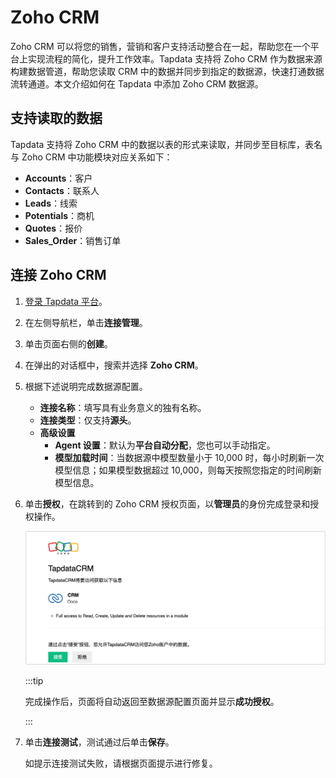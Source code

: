 # Zoho CRM

Zoho CRM 可以将您的销售，营销和客户支持活动整合在一起，帮助您在一个平台上实现流程的简化，提升工作效率。Tapdata 支持将 Zoho CRM 作为数据来源构建数据管道，帮助您读取 CRM 中的数据并同步到指定的数据源，快速打通数据流转通道。本文介绍如何在 Tapdata 中添加 Zoho CRM 数据源。



## 支持读取的数据

Tapdata 支持将 Zoho CRM 中的数据以表的形式来读取，并同步至目标库，表名与 Zoho CRM 中功能模块对应关系如下：

- **Accounts**：客户
- **Contacts**：联系人
- **Leads**：线索
- **Potentials**：商机
- **Quotes**：报价
- **Sales_Order**：销售订单

## 连接 Zoho CRM

1. [登录 Tapdata 平台](../../user-guide/log-in.md)。

2. 在左侧导航栏，单击**连接管理**。

3. 单击页面右侧的**创建**。

4. 在弹出的对话框中，搜索并选择 **Zoho CRM**。

5. 根据下述说明完成数据源配置。
   - **连接名称**：填写具有业务意义的独有名称。
   - **连接类型**：仅支持**源头**。
   - **高级设置**
     - **Agent 设置**：默认为**平台自动分配**，您也可以手动指定。
     - **模型加载时间**：当数据源中模型数量小于 10,000 时，每小时刷新一次模型信息；如果模型数据超过 10,000，则每天按照您指定的时间刷新模型信息。

6. 单击**授权**，在跳转到的 Zoho CRM 授权页面，以**管理员**的身份完成登录和授权操作。

   ![完成授权](../../images/grant_zoho_crm.png)

   :::tip

   完成操作后，页面将自动返回至数据源配置页面并显示**成功授权**。

   :::

7. 单击**连接测试**，测试通过后单击**保存**。

   如提示连接测试失败，请根据页面提示进行修复。

